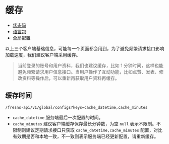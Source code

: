 # 缓存

- [状态码](error-codes.md)
- [语言包](language-pack.md)
- [全局配置](configs.md)

以上三个客户端基础信息，可能每一个页面都会用到，为了避免频繁请求接口影响加载速度，我们建议客户端采用缓存。

> 当前登录的账号和用户资料，我们也建议缓存，比如 1 分钟时间，这样也能避免频繁请求用户信息接口。当用户操作了互动功能，比如点赞、发表、修改资料等操作后，可以重新再获取用户资料再缓存。

## 缓存时间

`/fresns-api/v1/global/configs?keys=cache_datetime,cache_minutes`

- `cache_datetime` 服务端最后一次配置的时间。
- `cache_minutes` 建议客户端缓存保存最长分钟数，为空 `null` 表示不限制。不限制则建议定期请求接口只获取 `cache_datetime,cache_minutes` 配置，对比有效期是否和本地一致，不一致则表示服务端已经更新配置，请重新缓存。
